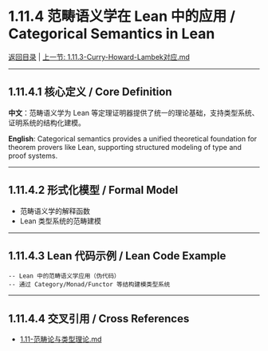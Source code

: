 # 1.11.4 范畴语义学在 Lean 中的应用 / Categorical Semantics in Lean

[返回目录](../CONTINUOUS_PROGRESS.md) | [上一节: 1.11.3-Curry-Howard-Lambek对应.md](1.11.3-Curry-Howard-Lambek对应.md)

---

## 1.11.4.1 核心定义 / Core Definition

**中文**：范畴语义学为 Lean 等定理证明器提供了统一的理论基础，支持类型系统、证明系统的结构化建模。

**English**: Categorical semantics provides a unified theoretical foundation for theorem provers like Lean, supporting structured modeling of type and proof systems.

---

## 1.11.4.2 形式化模型 / Formal Model

- 范畴语义学的解释函数
- Lean 类型系统的范畴建模

---

## 1.11.4.3 Lean 代码示例 / Lean Code Example

```lean
-- Lean 中的范畴语义学应用（伪代码）
-- 通过 Category/Monad/Functor 等结构建模类型系统
```

---

## 1.11.4.4 交叉引用 / Cross References

- [1.11-范畴论与类型理论.md](1.11-范畴论与类型理论.md)
